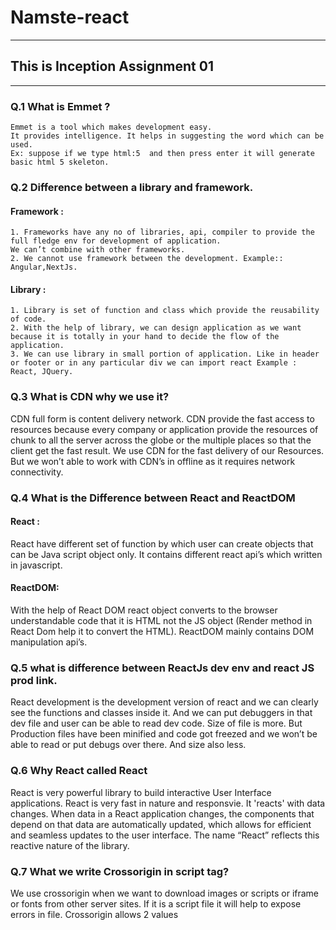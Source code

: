 # Namste-react
***
## This is Inception Assignment 01
***
### Q.1 What is Emmet ?
    Emmet is a tool which makes development easy.
    It provides intelligence. It helps in suggesting the word which can be used.
    Ex: suppose if we type html:5  and then press enter it will generate basic html 5 skeleton.
### Q.2 Difference between a library and framework.
#### Framework :
    1. Frameworks have any no of libraries, api, compiler to provide the full fledge env for development of application.
    We can’t combine with other frameworks.
    2. We cannot use framework between the development. Example:: Angular,NextJs.
#### Library :
    1. Library is set of function and class which provide the reusability of code.
    2. With the help of library, we can design application as we want because it is totally in your hand to decide the flow of the application.
    3. We can use library in small portion of application. Like in header or footer or in any particular div we can import react Example : React, JQuery.
### Q.3 What is CDN why we use it?
 CDN full form is content delivery network.
 CDN provide the fast access to resources because every company or application provide the resources of chunk to all the server across the globe or the multiple places so that the client get the fast result.
 We use CDN for the fast delivery of our Resources. But we won’t able to work with CDN’s in offline as it requires network connectivity.
### Q.4 What is the Difference between React and ReactDOM 
#### React :
React have different set of function by which user can create objects that can be Java script object only. It contains different react api’s which written in javascript. 
#### ReactDOM:
 With the help of React DOM react object converts to the browser understandable code that it is HTML not the JS object (Render method in React Dom help it to convert the HTML). ReactDOM mainly contains DOM manipulation api’s.
### Q.5 what is difference between ReactJs dev env and react JS prod link. 
React development is the development version of react and we can clearly see the functions and classes inside it. And we can put debuggers in that dev file and user can be able to read dev code. Size of file is more.
But Production files have been minified and code got freezed and we won’t be able to read or put debugs over there. And size also less.
### Q.6 Why React called React
React is very powerful library to build interactive User Interface applications. React is very fast in nature and responsvie. It 'reacts' with data changes. When data in a React application changes, the components that depend on that data are automatically updated, which allows for efficient and seamless updates to the user interface. The name “React” reflects this reactive nature of the library.
### Q.7 What we write Crossorigin in script tag?
We use crossorigin when we want to download images or scripts or iframe or fonts from other server sites.
If it is a script file it will help to expose errors in file.
Crossorigin allows 2 values <script crossorigin="anonymous|use-credentials">
    anonymous - A cross-origin request is performed. No credentials are sent or required
    use-credentials -- A cross-origin request is performed. Ccredentials are sent (ex: cookie, certificate, some form of authentication).

## This is Ingition Assignment 02
### What is `NPM`?
Npm is everything not only a node package manager. It is software package manager to help to install dependencies into the project. NPM Registry contains thousands of code libraries. All npm packages are defined in package.json file.
Firstly it created NodeJs packages from then it is mostly called as Node Package Manager but it is not only a node package manager.
### What is `Parcel/Webpack`? Why do we need it?
Parcel is what every library or framework needed. It is a Bundler. Parcel makes application faster, React or any other framework have functions or classes or different APIs which helps in at the coding level only. But Parcel or webpack will take care of everything.  
When we run npx parcel index.html it will create a build for us and it will start live server in it. It is a complier
### What is `.parcel-cache`
Parcel-cache folder is a temporary folder created by parcel. When we run build in terminal at the time parcel-cache folder will be created and inside folder we have our build files in encrypted format. For the first time when we run build it will take time but for the subsequent builds it will take cache from this folder. It is to decrease build time of application. Even if you delete this folder again it will create when we run build.
### What is `npx` ?
The npx stands for Node Package Execute and it comes with the npm, when you installed npm above 5.2.0 version then automatically npx will installed. It is an npm package runner that can execute any package that you want from the npm registry without even installing that package. The npx is useful during a single time use package. If you have installed npm below 5.2.0 then npx is not installed in your system. You can check npx is installed or not by running the following command: npx -v
 #### npm
 If you wish to run package through npm then you have to specify that package in your package.json and install it locally.
To use `create-react-app` in npm the commands are `npm install create-react-app` then `create-react-app myApp` (Installation required).
Npm is a tool that use to install packages.
Packages used by npm are installed globally. You have to care about pollution in the long term.
#### npx
A package can be executable without installing the package. It is an npm package runner so if any packages aren’t already installed it will install them automatically.
In npx you can create a react app without installing the package:
`npx create-react-app myApp`
This command is required in every app’s life cycle only once.
 Npx is a tool that use to execute packages.
 Packages used by npx are not installed globally. You don’t have to worry about for pollution in the long term.
### What is difference between `dependencies` vs `devDependencies`
Dependencies are required for project at development phase and in production also. 
If we need some libraries only at the time of development. Those we have to install in devDependencies. Those are not required in production. Ex: Eslint or good-comments some sort of styling libraries.
Npm install react – will add in dependecnies
Npm install -D react or npm install react –save-dev  -- will install in devdependencies
### What is Tree Shaking?
If there is any unused code present in our application. It will automatically detected and will be removed. And it is taking care by task runner. Webpack/parcel.
### What is Hot Module Replacement?
If we do any changes in application and saving the files. The app will automatically restarts with the changes and updated code is executed in browser without reload the application.  It is called hot module reloading. Parcel using file watch algorithm to detect changes in files
### List down your favourite 5 superpowers of Parcel and describe any 3 of them in your own words.
1.	Code Complication: When we run npm start, the app automatically compiling react code into browser readable code .i.e html, javascript
2.	Live server:  When we run application it automatically install server in our local to run the application.
3.	Hot Module Reload: Reloading application automatically when we made some changes and run the file
4.	Error Diagnostics:  It gives developer readable errors to better understanding of issue.
5.	Differential build: Gives separate builds for dev and prod
6.	Code minification
7.	Image optimization
8.	Browsers support
9.	Code compression .. etc.
### What is `.gitignore`? What should we add and not add into it?
What ever files or folders we metioned inside .gitignore file, the files will be ignored by git. If any changes we made and those changes will not reflect in browser.
We have to add node_modules, cache and dist files. Because when we download and run application it will automatically come.
All project source files and package.json, package-lock files we shouldn’t add.
### What is the difference between `package.json` and `package-lock.json`
#### package.json
package.json is a versioning file used to install multiple packages in your project.
Package.json file contains all npm dependency libraries and scripts to run application and metadata related to project.
When we run npm install all libraries mentioned inside package.json file will be installed.
#### Package-lock.json:
It is lock file automatically generates. It contains exact version which is running in the application. Suppose in package.json file we have ^1.2.1 and new release came and it will automatically installs 1.2.2. But we don’t know in package.json file. It will be stored in lock file
### Why should I not modify `package-lock.json`?
It contains exact information about the libraries installed version in the application. If we modify, we might encounter issues while installing packages in other systems
### What is `node_modules` ? Is it a good idea to push that on git?
Node Modules will have all dependency libraries which are required for our project. Not only it have the libraries which mentioned in our package.json file it also contains other dependency libraries which are required for our dependencies. Ex: If we install react inside react folder also we have package.json file. It will install those dependencies.
### What is the `dist` folder?
Dist folder is automatically generated when we build the application. It contains minified source code.
### What is `browserlists`
Browserslists is used to configure the browsers which we have to support for our project.
### Read about: ^ - caret and ~ - tilda
Syntax: The syntax of the npm version looks like the following.
Major.Minor.Patch
#### Tilde (~) notation: 
It is used to match the most recent patch version. Tilde ~ notation freezes the major version and minor version. As we know patch updates are bug fixes that’s why we can say ~ notation allows us to automatically accept bug fixes.
Example: The ~1.2.0 will update all the future patch updates. We have to write just ~1.2.0 and all the next patch update dependencies. For example, 1.2.1, 1.2.2, 1.2.5……………1.2.x.
Note: Patch updates are very small security changes in a package that is why the ~version is approximately equivalent to the version.
#### Caret (^) notation: 
It is used for automatically updating the minor updates along with patch updates. 
Example: The ^1.2.4 will update all the future Minor and patch updates, for example, ^1.2.4 will automatically change the dependency to 1.x.x if any update occurs. 
Using caret notation it is important to look at our code regularly if it is compatible with the newest version or not.

### Assignment 3 Laying foundation
#### What is JSX?
JSX is build inside React to make delelopers life easy and smooth. Without JSX it is very difficult to create react elements or functions.
It is HTML  -LIKE syntax but not html.
#### Superpowers of JSX
With the help of JSX we can have html inside javascript and javascript inside html.
It is very easy and powerful. 
We can have functional components, react elements, component composition.
#### {TitleComponent} vs {<TitleComponent/>} vs {<TitleComponent></TitleComponent>} in JSX
3 types will refer to same react functional component. We can write in anyway.

